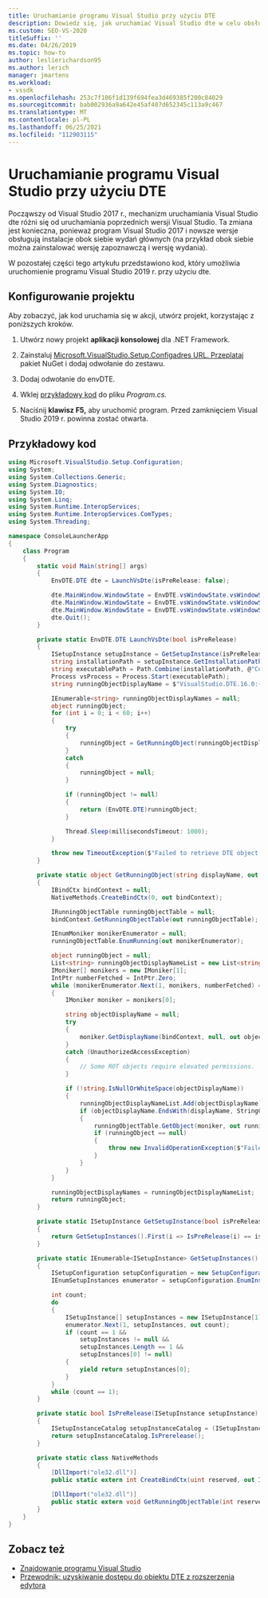 ```yaml
---
title: Uruchamianie programu Visual Studio przy użyciu DTE
description: Dowiedz się, jak uruchamiać Visual Studio dte w celu obsługi instalacji side-by-side wydań głównych. Ten artykuł zawiera przykładowy kod.
ms.custom: SEO-VS-2020
titleSuffix: ''
ms.date: 04/26/2019
ms.topic: how-to
author: leslierichardson95
ms.author: lerich
manager: jmartens
ms.workload:
- vssdk
ms.openlocfilehash: 253c7f106f1d139f694fea3d469385f200c84029
ms.sourcegitcommit: bab002936a9a642e45af407d652345c113a9c467
ms.translationtype: MT
ms.contentlocale: pl-PL
ms.lasthandoff: 06/25/2021
ms.locfileid: "112903115"
---
```

# <a name="launch-visual-studio-using-dte"></a>Uruchamianie programu Visual Studio przy użyciu DTE

Począwszy od Visual Studio 2017 r., mechanizm uruchamiania Visual Studio dte różni się od uruchamiania poprzednich wersji Visual Studio. Ta zmiana jest konieczna, ponieważ program Visual Studio 2017 i nowsze wersje obsługują instalacje obok siebie wydań głównych (na przykład obok siebie można zainstalować wersję zapoznawczą i wersję wydania).

W pozostałej części tego artykułu przedstawiono kod, który umożliwia uruchomienie programu Visual Studio 2019 r. przy użyciu dte.

## <a name="set-up-the-project"></a>Konfigurowanie projektu

Aby zobaczyć, jak kod uruchamia się w akcji, utwórz projekt, korzystając z poniższych kroków.

1. Utwórz nowy projekt **aplikacji konsolowej** dla .NET Framework.

2. Zainstaluj [Microsoft.VisualStudio.Setup.Configadres URL. Przeplataj](https://www.nuget.org/packages/Microsoft.VisualStudio.Setup.Configuration.Interop/) pakiet NuGet i dodaj odwołanie do zestawu.

3. Dodaj odwołanie do envDTE.

4. Wklej [przykładowy kod](#example-code) do pliku *Program.cs.*

5. Naciśnij **klawisz F5,** aby uruchomić program. Przed zamknięciem Visual Studio 2019 r. powinna zostać otwarta.

## <a name="example-code"></a>Przykładowy kod

```csharp
using Microsoft.VisualStudio.Setup.Configuration;
using System;
using System.Collections.Generic;
using System.Diagnostics;
using System.IO;
using System.Linq;
using System.Runtime.InteropServices;
using System.Runtime.InteropServices.ComTypes;
using System.Threading;

namespace ConsoleLauncherApp
{
    class Program
    {
        static void Main(string[] args)
        {
            EnvDTE.DTE dte = LaunchVsDte(isPreRelease: false);

            dte.MainWindow.WindowState = EnvDTE.vsWindowState.vsWindowStateMaximize;
            dte.MainWindow.WindowState = EnvDTE.vsWindowState.vsWindowStateMinimize;
            dte.MainWindow.WindowState = EnvDTE.vsWindowState.vsWindowStateNormal;
            dte.Quit();
        }

        private static EnvDTE.DTE LaunchVsDte(bool isPreRelease)
        {
            ISetupInstance setupInstance = GetSetupInstance(isPreRelease);
            string installationPath = setupInstance.GetInstallationPath();
            string executablePath = Path.Combine(installationPath, @"Common7\IDE\devenv.exe");
            Process vsProcess = Process.Start(executablePath);
            string runningObjectDisplayName = $"VisualStudio.DTE.16.0:{vsProcess.Id}";

            IEnumerable<string> runningObjectDisplayNames = null;
            object runningObject;
            for (int i = 0; i < 60; i++)
            {
                try
                {
                    runningObject = GetRunningObject(runningObjectDisplayName, out runningObjectDisplayNames);
                }
                catch
                {
                    runningObject = null;
                }

                if (runningObject != null)
                {
                    return (EnvDTE.DTE)runningObject;
                }

                Thread.Sleep(millisecondsTimeout: 1000);
            }

            throw new TimeoutException($"Failed to retrieve DTE object. Current running objects: {string.Join(";", runningObjectDisplayNames)}");
        }

        private static object GetRunningObject(string displayName, out IEnumerable<string> runningObjectDisplayNames)
        {
            IBindCtx bindContext = null;
            NativeMethods.CreateBindCtx(0, out bindContext);

            IRunningObjectTable runningObjectTable = null;
            bindContext.GetRunningObjectTable(out runningObjectTable);

            IEnumMoniker monikerEnumerator = null;
            runningObjectTable.EnumRunning(out monikerEnumerator);

            object runningObject = null;
            List<string> runningObjectDisplayNameList = new List<string>();
            IMoniker[] monikers = new IMoniker[1];
            IntPtr numberFetched = IntPtr.Zero;
            while (monikerEnumerator.Next(1, monikers, numberFetched) == 0)
            {
                IMoniker moniker = monikers[0];

                string objectDisplayName = null;
                try
                {
                    moniker.GetDisplayName(bindContext, null, out objectDisplayName);
                }
                catch (UnauthorizedAccessException)
                {
                    // Some ROT objects require elevated permissions.
                }

                if (!string.IsNullOrWhiteSpace(objectDisplayName))
                {
                    runningObjectDisplayNameList.Add(objectDisplayName);
                    if (objectDisplayName.EndsWith(displayName, StringComparison.Ordinal))
                    {
                        runningObjectTable.GetObject(moniker, out runningObject);
                        if (runningObject == null)
                        {
                            throw new InvalidOperationException($"Failed to get running object with display name {displayName}");
                        }
                    }
                }
            }

            runningObjectDisplayNames = runningObjectDisplayNameList;
            return runningObject;
        }

        private static ISetupInstance GetSetupInstance(bool isPreRelease)
        {
            return GetSetupInstances().First(i => IsPreRelease(i) == isPreRelease);
        }

        private static IEnumerable<ISetupInstance> GetSetupInstances()
        {
            ISetupConfiguration setupConfiguration = new SetupConfiguration();
            IEnumSetupInstances enumerator = setupConfiguration.EnumInstances();

            int count;
            do
            {
                ISetupInstance[] setupInstances = new ISetupInstance[1];
                enumerator.Next(1, setupInstances, out count);
                if (count == 1 &&
                    setupInstances != null &&
                    setupInstances.Length == 1 &&
                    setupInstances[0] != null)
                {
                    yield return setupInstances[0];
                }
            }
            while (count == 1);
        }

        private static bool IsPreRelease(ISetupInstance setupInstance)
        {
            ISetupInstanceCatalog setupInstanceCatalog = (ISetupInstanceCatalog)setupInstance;
            return setupInstanceCatalog.IsPrerelease();
        }

        private static class NativeMethods
        {
            [DllImport("ole32.dll")]
            public static extern int CreateBindCtx(uint reserved, out IBindCtx ppbc);

            [DllImport("ole32.dll")]
            public static extern void GetRunningObjectTable(int reserved, out IRunningObjectTable prot);
        }
    }
}
```

## <a name="see-also"></a>Zobacz też

- [Znajdowanie programu Visual Studio](locating-visual-studio.md)
- [Przewodnik: uzyskiwanie dostępu do obiektu DTE z rozszerzenia edytora](walkthrough-accessing-the-dte-object-from-an-editor-extension.md)
